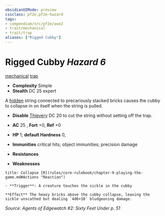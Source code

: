```yaml
---
obsidianUIMode: preview
cssclass: pf2e,pf2e-hazard
tags:
- compendium/src/pf2e/aoe2
- trait/mechanical
- trait/trap
aliases: ["Rigged Cubby"]
---
```

# Rigged Cubby *Hazard 6*  
[mechanical](rules/traits/mechanical.md)  [trap](rules/traits/trap.md)  

- **Complexity** Simple
- **Stealth** DC 25 expert  

A [hidden](rules/conditions.md#Hidden) string connected to precariously stacked bricks causes the cubby to collapse in on itself when the string is pulled.

- **Disable** [Thievery](compendium/skills.md#Thievery) DC 20 to cut the string without setting off the trap.  

- **AC** 25 , **Fort** +0, **Ref** +0
- **HP** 1; **default Hardness** 0, 
- **Immunities** critical hits; object immunities; precision damage
- **Resistances** 
- **Weaknesses** 
     
```ad-embed-ability
title: Collapse [R](rules/core-rulebook/chapter-9-playing-the-game.md#Actions "Reaction")

- **Trigger**: A creature touches the sickle in the cubby

**Effect** The heavy bricks above the cubby collapse, leaving the sickle unscathed but dealing `4d6+10` bludgeoning damage.
```

*Source: Agents of Edgewatch #2: Sixty Feet Under p. 51*